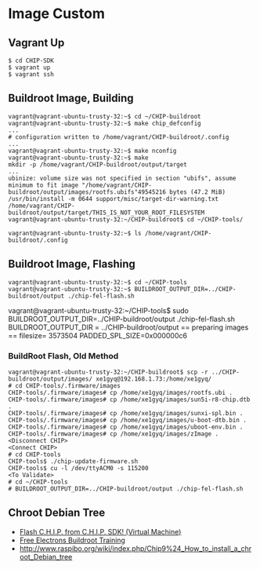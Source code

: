 Image Custom
==

## Vagrant Up

    $ cd CHIP-SDK
    $ vagrant up
    $ vagrant ssh

## Buildroot Image, Building

    vagrant@vagrant-ubuntu-trusty-32:~$ cd ~/CHIP-buildroot
    vagrant@vagrant-ubuntu-trusty-32:~$ make chip_defconfig
    ...
    # configuration written to /home/vagrant/CHIP-buildroot/.config
    ...
    vagrant@vagrant-ubuntu-trusty-32:~$ make nconfig
    vagrant@vagrant-ubuntu-trusty-32:~$ make
    mkdir -p /home/vagrant/CHIP-buildroot/output/target
    ...
    ubinize: volume size was not specified in section "ubifs", assume minimum to fit image "/home/vagrant/CHIP-buildroot/output/images/rootfs.ubifs"49545216 bytes (47.2 MiB)
    /usr/bin/install -m 0644 support/misc/target-dir-warning.txt /home/vagrant/CHIP-buildroot/output/target/THIS_IS_NOT_YOUR_ROOT_FILESYSTEM
    vagrant@vagrant-ubuntu-trusty-32:~/CHIP-buildroot$ cd ~/CHIP-tools/
    
    vagrant@vagrant-ubuntu-trusty-32:~$ ls /home/vagrant/CHIP-buildroot/.config

## Buildroot Image, Flashing

    vagrant@vagrant-ubuntu-trusty-32:~$ cd ~/CHIP-tools
    vagrant@vagrant-ubuntu-trusty-32:~$ BUILDROOT_OUTPUT_DIR=../CHIP-buildroot/output ./chip-fel-flash.sh

vagrant@vagrant-ubuntu-trusty-32:~/CHIP-tools$ sudo BUILDROOT_OUTPUT_DIR=../CHIP-buildroot/output ./chip-fel-flash.sh
BUILDROOT_OUTPUT_DIR = ../CHIP-buildroot/output
== preparing images ==
filesize= 3573504
PADDED_SPL_SIZE=0x000000c6


### BuildRoot Flash, Old Method

    vagrant@vagrant-ubuntu-trusty-32:~/CHIP-buildroot$ scp -r ../CHIP-buildroot/output/images/ xe1gyq@192.168.1.73:/home/xe1gyq/
    # cd CHIP-tools/.firmware/images
    CHIP-tools/.firmware/images# cp /home/xe1gyq/images/rootfs.ubi .
    CHIP-tools/.firmware/images# cp /home/xe1gyq/images/sun5i-r8-chip.dtb .
    CHIP-tools/.firmware/images# cp /home/xe1gyq/images/sunxi-spl.bin .
    CHIP-tools/.firmware/images# cp /home/xe1gyq/images/u-boot-dtb.bin .
    CHIP-tools/.firmware/images# cp /home/xe1gyq/images/uboot-env.bin .
    CHIP-tools/.firmware/images# cp /home/xe1gyq/images/zImage .
    <Disconnect CHIP>
    <Connect CHIP>
    # cd CHIP-tools
    CHIP-tools$ ./chip-update-firmware.sh
    CHIP-tools$ cu -l /dev/ttyACM0 -s 115200
    <To Validate>
    # cd ~/CHIP-tools
    # BUILDROOT_OUTPUT_DIR=../CHIP-buildroot/output ./chip-fel-flash.sh


## Chroot Debian Tree

- [Flash C.H.I.P. from C.H.I.P. SDK! (Virtual Machine) ](https://nextthingco.zendesk.com/hc/en-us/articles/210864097-Flash-C-H-I-P-from-C-H-I-P-SDK-Virtual-Machine-)
- [Free Electrons Buildroot Training ](http://free-electrons.com/doc/training/buildroot/buildroot-slides.pdf)
- http://www.raspibo.org/wiki/index.php/Chip9%24_How_to_install_a_chroot_Debian_tree
